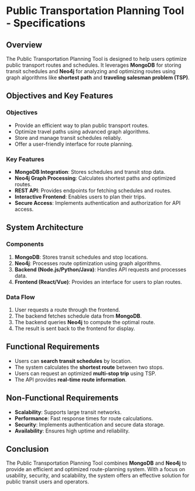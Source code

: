 # Public Transportation Planning Tool - Specifications

## Overview
The Public Transportation Planning Tool is designed to help users optimize public transport routes and schedules. It leverages **MongoDB** for storing transit schedules and **Neo4j** for analyzing and optimizing routes using graph algorithms like **shortest path** and **traveling salesman problem (TSP)**.

## Objectives and Key Features
### Objectives
- Provide an efficient way to plan public transport routes.
- Optimize travel paths using advanced graph algorithms.
- Store and manage transit schedules reliably.
- Offer a user-friendly interface for route planning.

### Key Features
- **MongoDB Integration**: Stores schedules and transit stop data.
- **Neo4j Graph Processing**: Calculates shortest paths and optimized routes.
- **REST API**: Provides endpoints for fetching schedules and routes.
- **Interactive Frontend**: Enables users to plan their trips.
- **Secure Access**: Implements authentication and authorization for API access.

## System Architecture
### Components
1. **MongoDB**: Stores transit schedules and stop locations.
2. **Neo4j**: Processes route optimization using graph algorithms.
3. **Backend (Node.js/Python/Java)**: Handles API requests and processes data.
4. **Frontend (React/Vue)**: Provides an interface for users to plan routes.

### Data Flow
1. User requests a route through the frontend.
2. The backend fetches schedule data from **MongoDB**.
3. The backend queries **Neo4j** to compute the optimal route.
4. The result is sent back to the frontend for display.

## Functional Requirements
- Users can **search transit schedules** by location.
- The system calculates the **shortest route** between two stops.
- Users can request an optimized **multi-stop trip** using TSP.
- The API provides **real-time route information**.

## Non-Functional Requirements
- **Scalability**: Supports large transit networks.
- **Performance**: Fast response times for route calculations.
- **Security**: Implements authentication and secure data storage.
- **Availability**: Ensures high uptime and reliability.

## Conclusion
The Public Transportation Planning Tool combines **MongoDB** and **Neo4j** to provide an efficient and optimized route-planning system. With a focus on usability, security, and scalability, the system offers an effective solution for public transit users and operators.


